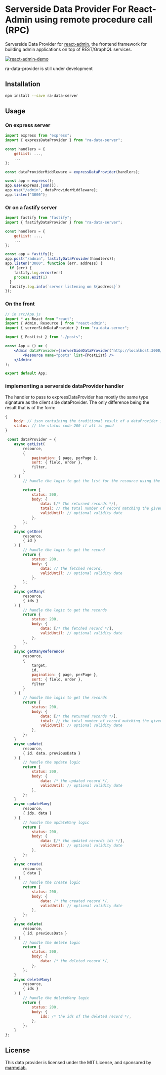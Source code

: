 # Serverside Data Provider For React-Admin using remote procedure call (RPC)

Serverside Data Provider for [react-admin](https://github.com/marmelab/react-admin), the frontend framework for building admin applications on top of REST/GraphQL services.

[![react-admin-demo](https://marmelab.com/react-admin/img/react-admin-demo-still.png)](https://vimeo.com/268958716)

ra-data-provider is still under development

## Installation

```sh
npm install --save ra-data-server
```

## Usage

### On express server

```js
import express from "express";
import { expressDataProvider } from "ra-data-server";

const handlers = {
    getList: ...,
    ...
};

const dataProviderMiddleware = expressDataProvider(handlers);

const app = express();
app.use(express.json());
app.use("/admin", dataProviderMiddleware);
app.listen("3000");
```

### Or on a fastify server

```js
import fastify from "fastify";
import { fastifyDataProvider } from "ra-data-server";

const handlers = {
    getList: ...,
    ...
};

const app = fastify();
app.post("/admin", fastifyDataProvider(handlers));
app.listen("3000", function (err, address) {
  if (err) {
    fastify.log.error(err)
    process.exit(1)
  }
  fastify.log.info(`server listening on ${address}`)
});
```

### On the front

```jsx
// in src/App.js
import * as React from "react";
import { Admin, Resource } from "react-admin";
import { serverSideDataProvider } from "ra-data-server";

import { PostList } from "./posts";

const App = () => (
    <Admin dataProvider={serverSideDataProvider("http://localhost:3000/admin")}>
        <Resource name="posts" list={PostList} />
    </Admin>
);

export default App;
```

### implementing a serverside dataProvider handler

The handler to pass to expressDataProvider has mostly the same type signature as the client side dataProvider.
The only difference being the result that is of the form:

```js
{
    body: // json containing the traditional result of a dataProvider if all is good, an error object otherwise
    status: // the status code 200 if all is good
}
```

```js
 const dataProvider = {
    async getList(
        resource,
        {
            pagination: { page, perPage },
            sort: { field, order },
            filter,
        }
    ) {
        // handle the logic to get the list for the resource using the params

        return {
            status: 200,
            body: {
                data: [/* The returned records */],
                total: // the total number of record matching the given filter,
                validUntil: // optional validity date
            },
        };
    }
    async getOne(
        resource,
        { id }
    ) {
        // handle the logic to get the record
        return {
            status: 200,
            body: {
                data: // the fetched record,
                validUntil: // optional validity date
            },
        };
    }
    async getMany(
        resource,
        { ids }
    ) {
        // handle the logic to get the records
        return {
            status: 200,
            body: {
                data: [/* the fetched record */],
                validUntil: // optional validity date
            },
        };
    }
    async getManyReference(
        resource,
        {
            target,
            id,
            pagination: { page, perPage },
            sort: { field, order },
            filter
        }
    ) {
        // handle the logic to get the records
        return {
            status: 200,
            body: {
                data: [/* the returned records */],
                total: // the total number of record matching the given filter,
                validUntil: // optional validity date
            },
        };
    }
    async update(
        resource,
        { id, data, previousData }
    ) {
        // handle the update logic
        return {
            status: 200,
            body: {
                data: /* the updated record */,
                validUntil: // optional validity date
            },
        };
    }
    async updateMany(
        resource,
        { ids, data }
    ) {
        // handle the updateMany logic
        return {
            status: 200,
            body: {
                data: [/* the updated records ids */],
                validUntil: // optional validity date
            },
        };
    }
    async create(
        resource,
        { data }
    ) {
        // handle the create logic
        return {
            status: 200,
            body: {
                data: /* the created record */,
                validUntil: // optional validity date
            },
        };
    }
    async delete(
        resource,
        { id, previousData }
    ) {
        // handle the delete logic
        return {
            status: 200,
            body: {
                data: /* the deleted record */,
            },
        };
    }
    async deleteMany(
        resource,
        { ids }
    ) {
        // handle the deleteMany logic
        return {
            status: 200,
            body: {
                ids: /* the ids of the deleted record */,
            },
        };
    }
};
```

## License

This data provider is licensed under the MIT License, and sponsored by [marmelab](https://marmelab.com).
